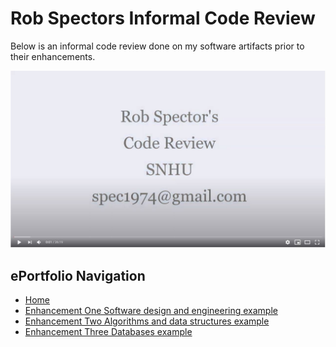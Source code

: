 # Rob Spectors Informal Code Review

Below is an informal code review done on my software artifacts prior to their enhancements.

[![Code Review](youtubess.JPG)](https://youtu.be/li7Q43BDnsc)
<br>
## ePortfolio Navigation
- [Home](index.md)
- [Enhancement One Software design and engineering example](enhancement_1.md)
- [Enhancement Two Algorithms and data structures example](enhancement_2.md)
- [Enhancement Three Databases example](enhancement_3.md)



